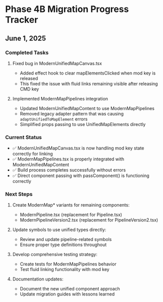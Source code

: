 # Phase 4B Migration Progress Tracker

## June 1, 2025

### Completed Tasks

1. Fixed bug in ModernUnifiedMapCanvas.tsx
   - Added effect hook to clear mapElementsClicked when mod key is released
   - This fixed the issue with fluid links remaining visible after releasing CMD key

2. Implemented ModernMapPipelines integration
   - Updated ModernUnifiedMapContent to use ModernMapPipelines
   - Removed legacy adapter pattern that was causing `adaptUnifiedToMapElement` errors
   - Simplified props passing to use UnifiedMapElements directly

### Current Status

- ✅ ModernUnifiedMapCanvas.tsx is now handling mod key state correctly for linking
- ✅ ModernMapPipelines.tsx is properly integrated with ModernUnifiedMapContent
- ✅ Build process completes successfully without errors
- ✅ Direct component passing with passComponent() is functioning correctly

### Next Steps

1. Create ModernMap* variants for remaining components:
   - ModernPipeline.tsx (replacement for Pipeline.tsx)
   - ModernPipelineVersion2.tsx (replacement for PipelineVersion2.tsx)

2. Update symbols to use unified types directly:
   - Review and update pipeline-related symbols 
   - Ensure proper type definitions throughout

3. Develop comprehensive testing strategy:
   - Create tests for ModernMapPipelines behavior
   - Test fluid linking functionality with mod key

4. Documentation updates:
   - Document the new unified component approach
   - Update migration guides with lessons learned
